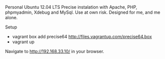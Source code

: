 Personal Ubuntu 12.04 LTS Precise instalation with Apache, PHP, phpmyadmin, Xdebug and MySql. Use at own risk. Designed for me, and me alone.

Setup
- vagrant box add precise64 http://files.vagrantup.com/precise64.box
- vagrant up

Navigate to http://192.168.33.10/ in your browser.